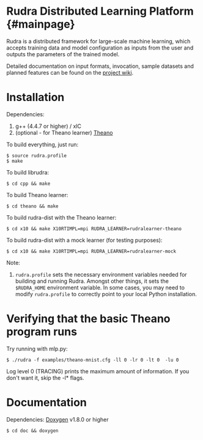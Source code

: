 # Rudra Distributed Learning Platform                         {#mainpage}

Rudra is a distributed framework for large-scale machine learning, which accepts training data and model configuration as inputs from the user and outputs the parameters of the trained model.

Detailed documentation on input formats, invocation, sample datasets and planned features can be found on the [project wiki](https://github.com/saraswat/rudra-dist/wiki).

# Installation

Dependencies:

1. g++ (4.4.7 or higher) / xlC
2. (optional - for Theano learner) [Theano](http://deeplearning.net/software/theano/)

To build everything, just run:

    $ source rudra.profile
    $ make

To build librudra:

    $ cd cpp && make

To build Theano learner:

    $ cd theano && make

To build rudra-dist with the Theano learner:

    $ cd x10 && make X10RTIMPL=mpi RUDRA_LEARNER=rudralearner-theano

To build rudra-dist with a mock learner (for testing purposes):

    $ cd x10 && make X10RTIMPL=mpi RUDRA_LEARNER=rudralearner-mock

Note:

1. `rudra.profile` sets the necessary environment variables needed for building and running Rudra. Amongst other things, it sets the `$RUDRA_HOME` environment variable. In some cases, you may need to modify `rudra.profile` to correctly point to your local Python installation. 

# Verifying that the basic Theano program runs

Try running with mlp.py:

    $ ./rudra -f examples/theano-mnist.cfg -ll 0 -lr 0 -lt 0  -lu 0 

Log level 0 (TRACING) prints the maximum amount of information. If you don't want it, skip the -l* flags.

# Documentation

Dependencies: [Doxygen](http://www.stack.nl/~dimitri/doxygen/) v1.8.0 or higher

    $ cd doc && doxygen
